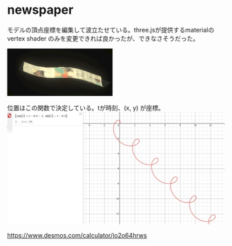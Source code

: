 # newspaper
モデルの頂点座標を編集して波立たせている。three.jsが提供するmaterialの vertex shader のみを変更できれば良かったが、できなさそうだった。

![](/docs/figures/newspaper.png)

位置はこの関数で決定している。tが時刻、(x, y) が座標。
![](/docs/figures/newspaper_position.png)

https://www.desmos.com/calculator/jo2o64hrws
